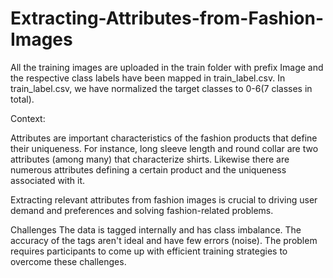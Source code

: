# Extracting-Attributes-from-Fashion-Images
All the training images are uploaded in the train folder with prefix Image and the respective class labels have been mapped in train_label.csv. In train_label.csv, we have normalized the target classes to 0-6(7 classes in total).

Context:

Attributes are important characteristics of the fashion products that define their uniqueness. For instance, long sleeve length and round collar are two attributes (among many) that characterize shirts. Likewise there are numerous attributes defining a certain product and the uniqueness associated with it.

Extracting relevant attributes from fashion images is crucial to driving user demand and preferences and solving fashion-related problems.

Challenges
The data is tagged internally and has class imbalance. The accuracy of the tags aren't ideal and have few errors (noise). The problem requires participants to come up with efficient training strategies to overcome these challenges.
